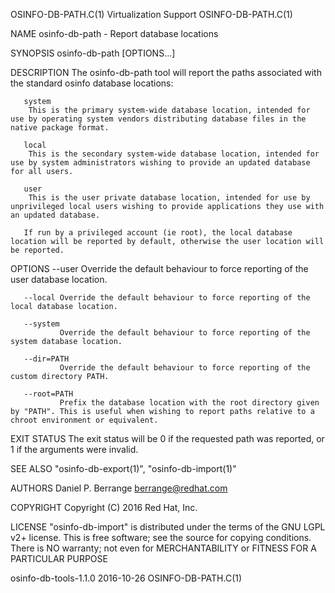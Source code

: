 OSINFO-DB-PATH.C(1)                                                                         Virtualization Support                                                                        OSINFO-DB-PATH.C(1)



NAME
       osinfo-db-path - Report database locations

SYNOPSIS
       osinfo-db-path [OPTIONS...]

DESCRIPTION
       The osinfo-db-path tool will report the paths associated with the standard osinfo database locations:

       system
        This is the primary system-wide database location, intended for use by operating system vendors distributing database files in the native package format.

       local
        This is the secondary system-wide database location, intended for use by system administrators wishing to provide an updated database for all users.

       user
        This is the user private database location, intended for use by unprivileged local users wishing to provide applications they use with an updated database.

       If run by a privileged account (ie root), the local database location will be reported by default, otherwise the user location will be reported.

OPTIONS
       --user  Override the default behaviour to force reporting of the user database location.

       --local Override the default behaviour to force reporting of the local database location.

       --system
               Override the default behaviour to force reporting of the system database location.

       --dir=PATH
               Override the default behaviour to force reporting of the custom directory PATH.

       --root=PATH
               Prefix the database location with the root directory given by "PATH". This is useful when wishing to report paths relative to a chroot environment or equivalent.

EXIT STATUS
       The exit status will be 0 if the requested path was reported, or 1 if the arguments were invalid.

SEE ALSO
       "osinfo-db-export(1)", "osinfo-db-import(1)"

AUTHORS
       Daniel P. Berrange <berrange@redhat.com>

COPYRIGHT
       Copyright (C) 2016 Red Hat, Inc.

LICENSE
       "osinfo-db-import" is distributed under the terms of the GNU LGPL v2+ license. This is free software; see the source for copying conditions.  There is NO warranty; not even for MERCHANTABILITY or
       FITNESS FOR A PARTICULAR PURPOSE



osinfo-db-tools-1.1.0                                                                             2016-10-26                                                                              OSINFO-DB-PATH.C(1)
